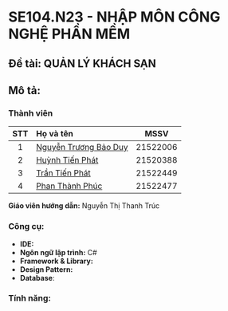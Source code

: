 # SE104.N23 - NHẬP MÔN CÔNG NGHỆ PHẦN MỀM

## Đề tài: QUẢN LÝ KHÁCH SẠN

## Mô tả:

### Thành viên

|STT|Họ và tên          |MSSV       |
|:-:|:------------------|:---------:|
| 1	|[Nguyễn Trương Bảo Duy](mailto:21522006@gm.uit.edu.vn)	| 21522006	|
| 2	|[Huỳnh Tiến Phát](mailto:21520388@gm.uit.edu.vn)	| 21520388	| 
| 3	|[Trần Tiến Phát](mailto:21522449@gm.uit.edu.vn)	| 21522449	|
| 4	|[Phan Thành Phúc](mailto:2152xxxx@gm.uit.edu.vn)	| 21522477	| 

**Giáo viên hướng dẫn:** Nguyễn Thị Thanh Trúc

### Công cụ:

- **IDE:** 
- **Ngôn ngữ lập trình:** C#
- **Framework & Library:** 
- **Design Pattern:** 
- **Database**: 

### Tính năng:
